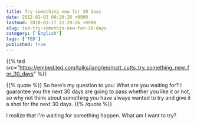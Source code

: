 ```yaml
---
title: Try something new for 30 days
date: 2012-02-03 00:29:26 +0900
lastmod: 2018-03-17 21:29:26 +0900
slug: ted-try-somethin-new-for-30-days
category: ['English']
tags: ['TED']
published: true
---
```


{{% ted src="https://embed.ted.com/talks/lang/en/matt_cutts_try_something_new_for_30_days" %}}


{{% quote %}}
So here’s my question to you: What are you waiting for? I guarantee you the next 30 days are going to pass whether you like it or not, so why not think about something you have always wanted to try and give it a shot for the next 30 days.
{{% /quote %}}

I realize that I'm waiting for something happen. What am I want to try?

